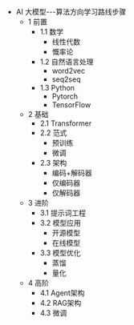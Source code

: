 
* AI 大模型---算法方向学习路线步骤
  * 1 前置
    * 1.1 数学
      * 线性代数
      * 慨率论
    * 1.2 自然语言处理
      * word2vec
      * seq2seq
    * 1.3 Python
      * Pytorch
      * TensorFlow      
  * 2 基础
    * 2.1 Transformer
    * 2.2 范式
      * 预训练
      * 微调
    * 2.3 架构
      * 编码+解码器
      * 仅编码器
      * 仅解码器     
  * 3 进阶
    * 3.1 提示词工程
    * 3.2 模型应用
      * 开源模型
      * 在线模型
    * 3.3 模型优化
      * 蒸馏
      * 量化   
  * 4 高阶
    * 4.1 Agent架构
    * 4.2 RAG架构
    * 4.3 微调  
